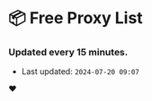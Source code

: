 # :package: Free Proxy List
### Updated every 15 minutes.

- Last updated: `2024-07-20 09:07`

:heart:
